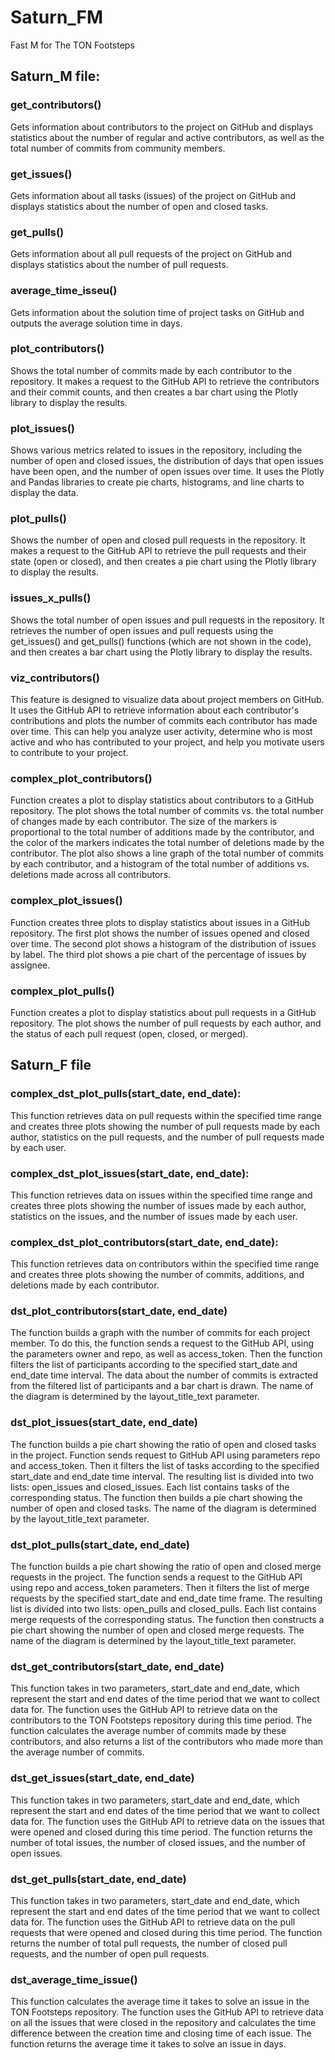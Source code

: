 # Saturn_FM
Fast M for The TON Footsteps

## Saturn_M file:

### get_contributors()
Gets information about contributors to the project on GitHub and displays statistics about the number of regular and active contributors, as well as the total number of commits from community members.

### get_issues()
Gets information about all tasks (issues) of the project on GitHub and displays statistics about the number of open and closed tasks.


### get_pulls()
Gets information about all pull requests of the project on GitHub and displays statistics about the number of pull requests.

### average_time_isseu()
Gets information about the solution time of project tasks on GitHub and outputs the average solution time in days.

### plot_contributors() 
Shows the total number of commits made by each contributor to the repository. It makes a request to the GitHub API to retrieve the contributors and their commit counts, and then creates a bar chart using the Plotly library to display the results.

### plot_issues() 
Shows various metrics related to issues in the repository, including the number of open and closed issues, the distribution of days that open issues have been open, and the number of open issues over time. It uses the Plotly and Pandas libraries to create pie charts, histograms, and line charts to display the data.

### plot_pulls() 
Shows the number of open and closed pull requests in the repository. It makes a request to the GitHub API to retrieve the pull requests and their state (open or closed), and then creates a pie chart using the Plotly library to display the results.

### issues_x_pulls() 
Shows the total number of open issues and pull requests in the repository. It retrieves the number of open issues and pull requests using the get_issues() and get_pulls() functions (which are not shown in the code), and then creates a bar chart using the Plotly library to display the results.

### viz_contributors()
This feature is designed to visualize data about project members on GitHub. It uses the GitHub API to retrieve information about each contributor's contributions and plots the number of commits each contributor has made over time. This can help you analyze user activity, determine who is most active and who has contributed to your project, and help you motivate users to contribute to your project.

### complex_plot_contributors()
Function creates a plot to display statistics about contributors to a GitHub repository. The plot shows the total number of commits vs. the total number of changes made by each contributor. The size of the markers is proportional to the total number of additions made by the contributor, and the color of the markers indicates the total number of deletions made by the contributor. The plot also shows a line graph of the total number of commits by each contributor, and a histogram of the total number of additions vs. deletions made across all contributors.

### complex_plot_issues()
Function creates three plots to display statistics about issues in a GitHub repository. The first plot shows the number of issues opened and closed over time. The second plot shows a histogram of the distribution of issues by label. The third plot shows a pie chart of the percentage of issues by assignee.

### complex_plot_pulls()
Function creates a plot to display statistics about pull requests in a GitHub repository. The plot shows the number of pull requests by each author, and the status of each pull request (open, closed, or merged).

## Saturn_F file
### complex_dst_plot_pulls(start_date, end_date): 
This function retrieves data on pull requests within the specified time range and creates three plots showing the number of pull requests made by each author, statistics on the pull requests, and the number of pull requests made by each user.

### complex_dst_plot_issues(start_date, end_date): 
This function retrieves data on issues within the specified time range and creates three plots showing the number of issues made by each author, statistics on the issues, and the number of issues made by each user.

### complex_dst_plot_contributors(start_date, end_date): 
This function retrieves data on contributors within the specified time range and creates three plots showing the number of commits, additions, and deletions made by each contributor.

### dst_plot_contributors(start_date, end_date) 
The function builds a graph with the number of commits for each project member. To do this, the function sends a request to the GitHub API, using the parameters owner and repo, as well as access_token. Then the function filters the list of participants according to the specified start_date and end_date time interval. The data about the number of commits is extracted from the filtered list of participants and a bar chart is drawn. The name of the diagram is determined by the layout_title_text parameter.

### dst_plot_issues(start_date, end_date) 
The function builds a pie chart showing the ratio of open and closed tasks in the project. Function sends request to GitHub API using parameters repo and access_token. Then it filters the list of tasks according to the specified start_date and end_date time interval. The resulting list is divided into two lists: open_issues and closed_issues. Each list contains tasks of the corresponding status. The function then builds a pie chart showing the number of open and closed tasks. The name of the diagram is determined by the layout_title_text parameter.

### dst_plot_pulls(start_date, end_date) 
The function builds a pie chart showing the ratio of open and closed merge requests in the project. The function sends a request to the GitHub API using repo and access_token parameters. Then it filters the list of merge requests by the specified start_date and end_date time frame. The resulting list is divided into two lists: open_pulls and closed_pulls. Each list contains merge requests of the corresponding status. The function then constructs a pie chart showing the number of open and closed merge requests. The name of the diagram is determined by the layout_title_text parameter.

### dst_get_contributors(start_date, end_date)
This function takes in two parameters, start_date and end_date, which represent the start and end dates of the time period that we want to collect data for. The function uses the GitHub API to retrieve data on the contributors to the TON Footsteps repository during this time period. The function calculates the average number of commits made by these contributors, and also returns a list of the contributors who made more than the average number of commits.

### dst_get_issues(start_date, end_date) 
This function takes in two parameters, start_date and end_date, which represent the start and end dates of the time period that we want to collect data for. The function uses the GitHub API to retrieve data on the issues that were opened and closed during this time period. The function returns the number of total issues, the number of closed issues, and the number of open issues.

### dst_get_pulls(start_date, end_date)
This function takes in two parameters, start_date and end_date, which represent the start and end dates of the time period that we want to collect data for. The function uses the GitHub API to retrieve data on the pull requests that were opened and closed during this time period. The function returns the number of total pull requests, the number of closed pull requests, and the number of open pull requests.

### dst_average_time_issue()
This function calculates the average time it takes to solve an issue in the TON Footsteps repository. The function uses the GitHub API to retrieve data on all the issues that were closed in the repository and calculates the time difference between the creation time and closing time of each issue. The function returns the average time it takes to solve an issue in days.
